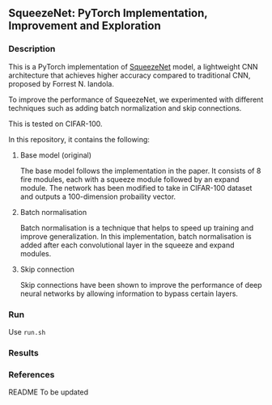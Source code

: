 ## SqueezeNet: PyTorch Implementation, Improvement and Exploration

### Description
This is a PyTorch implementation of [SqueezeNet](https://arxiv.org/abs/1602.07360) model, a lightweight CNN architecture that achieves higher accuracy compared to traditional CNN, proposed by Forrest N. Iandola.

To improve the performance of SqueezeNet, we experimented with different techniques such as adding batch normalization and skip connections.

This is tested on CIFAR-100.

In this repository, it contains the following:

1. Base model (original)
    
    The base model follows the implementation in the paper. It consists of 8 fire modules, each with a squeeze module followed by an expand module. The network has been modified to take in CIFAR-100 dataset and outputs a 100-dimension probaility vector.

2. Batch normalisation

    Batch normalisation is a technique that helps to speed up training and improve generalization. In this implementation, batch normalisation is added after each convolutional layer in the squeeze and expand modules.


3. Skip connection

    Skip connections have been shown to improve the performance of deep neural networks by allowing information to bypass certain layers.



### Run

Use `run.sh`


### Results



### References




README To be updated
